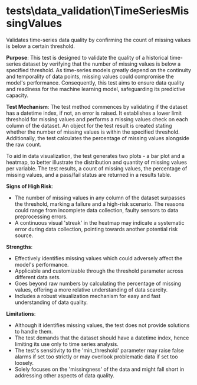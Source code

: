 # tests\data_validation\TimeSeriesMissingValues

Validates time-series data quality by confirming the count of missing values is below a certain threshold.

**Purpose**:
This test is designed to validate the quality of a historical time-series dataset by verifying that the number of
missing values is below a specified threshold. As time-series models greatly depend on the continuity and
temporality of data points, missing values could compromise the model's performance. Consequently, this test aims
to ensure data quality and readiness for the machine learning model, safeguarding its predictive capacity.

**Test Mechanism**:
The test method commences by validating if the dataset has a datetime index, if not, an error is raised. It
establishes a lower limit threshold for missing values and performs a missing values check on each column of the
dataset. An object for the test result is created stating whether the number of missing values is within the
specified threshold. Additionally, the test calculates the percentage of missing values alongside the raw count.

To aid in data visualization, the test generates two plots - a bar plot and a heatmap, to better illustrate the
distribution and quantity of missing values per variable. The test results, a count of missing values, the
percentage of missing values, and a pass/fail status are returned in a results table.

**Signs of High Risk**:
- The number of missing values in any column of the dataset surpasses the threshold, marking a failure and a
high-risk scenario. The reasons could range from incomplete data collection, faulty sensors to data preprocessing
errors.
- A continuous visual 'streak' in the heatmap may indicate a systematic error during data collection, pointing
towards another potential risk source.

**Strengths**:
- Effectively identifies missing values which could adversely affect the model's performance.
- Applicable and customizable through the threshold parameter across different data sets.
- Goes beyond raw numbers by calculating the percentage of missing values, offering a more relative understanding
of data scarcity.
- Includes a robust visualization mechanism for easy and fast understanding of data quality.

**Limitations**:
- Although it identifies missing values, the test does not provide solutions to handle them.
- The test demands that the dataset should have a datetime index, hence limiting its use only to time series
analysis.
- The test's sensitivity to the 'min_threshold' parameter may raise false alarms if set too strictly or may
overlook problematic data if set too loosely.
- Solely focuses on the 'missingness' of the data and might fall short in addressing other aspects of data quality.